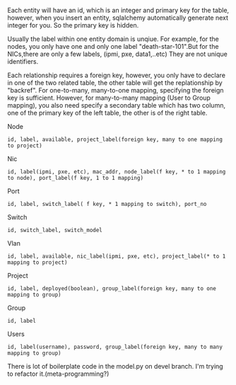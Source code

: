 Each entity will have an id, which is an integer and primary key for the table, however, when you insert an entity, sqlalchemy automatically generate next integer for you. So the primary key is hidden.


Usually the label within one entity domain is unqiue. For example, for the nodes, you only have one and only one label "death-star-101".But for the NICs,there are only a few labels, (ipmi, pxe, data1,..etc) They are not unique identifiers.


Each relationship requires a foreign key, however, you only have to declare in one of the two related table, the other table will get the replationship by "backref". For one-to-many, many-to-one mapping, specifying the foreign key is sufficient. However, for many-to-many mapping (User to Group mapping), you also need specify a secondary table which has two column, one of the primary key of the left table, the other is of the right table. 


Node

    id, label, available, project_label(foreign key, many to one mapping to project)
    
Nic

    id, label(ipmi, pxe, etc), mac_addr, node_label(f key, * to 1 mapping to node), port_label(f key, 1 to 1 mapping)


Port

    id, label, switch_label( f key, * 1 mapping to switch), port_no
    
Switch

    id, switch_label, switch_model

Vlan

    id, label, available, nic_label(ipmi, pxe, etc), project_label(* to 1 mapping to project)
    
Project

    id, label, deployed(boolean), group_label(foreign key, many to one mapping to group)


Group

    id, label


Users

    id, label(username), password, group_label(foreign key, many to many mapping to group)






There is lot of boilerplate code in the model.py on devel branch. I'm trying to refactor it.(meta-programming?)
